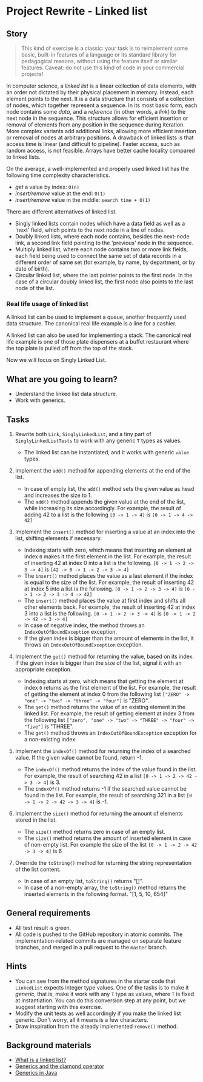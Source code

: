 # Project Rewrite - Linked list

## Story

> This kind of exercise is a classic: your task is to reimplement some basic,
> built-in features of a language or its standard library for pedagogical
> reasons, without using the feature itself or similar features.
> Caveat: do not use this kind of code in your commercial projects!

In computer science, a _linked list_ is a linear collection of data elements, with an order not dictated by their physical placement in memory. Instead, each element points to the next. It is a data structure that consists of a collection of nodes, which together represent a sequence. In its most basic form, each node contains some _data_, and a _reference_ (in other words, a _link_) to the next node in the sequence. This structure allows for efficient insertion or removal of elements from any position in the sequence during iteration. More complex variants add additional links, allowing more efficient insertion or removal of nodes at arbitrary positions. A drawback of linked lists is that access time is linear (and difficult to pipeline). Faster access, such as random access, is not feasible. Arrays have better cache locality compared to linked lists.

On the average, a well-implemented and properly used linked list has the following time complexity characteristics.

- _get_ a value by index: `O(n)`
- _insert/remove_ value at the end: `O(1)`
- _insert/remove_ value in the middle: `search time + O(1)`

There are different alternatives of linked list.

- Singly linked lists contain nodes which have a data field as well as a 'next' field, which points to the next node in a line of nodes.
- Doubly linked lists, where each node contains, besides the next-node link, a second link field pointing to the 'previous' node in the sequence.
- Multiply linked list, where each node contains two or more link fields, each field being used to connect the same set of data records in a different order of same set (for example, by name, by department, or by date of birth).
- Circular linked list, where the last pointer points to the first node. In the case of a circular doubly linked list, the first node also points to the last node of the list.

### Real life usage of linked list

A linked list can be used to implement a queue, another frequently used data structure. The canonical real life example is a line for a cashier.

A linked list can also be used for implementing a stack. The canonical real life example is one of those plate dispensers at a buffet restaurant where the top plate is pulled off from the top of the stack.

Now we will focus on Singly Linked List.

## What are you going to learn?

- Understand the linked list data structure.
- Work with generics.

## Tasks

1. Rewrite both `Link`, `SinglyLinkedList`, and a tiny part of `SinglyLinkedListTests` to work with any generic `T` types as values.
    - The linked list can be instantiated, and it works with generic `value` types.

2. Implement the `add()` method for appending elements at the end of the list.
    - In case of empty list, the `add()` method sets the given value as head and increases the size to 1.
    - The `add()` method appends the given value at the end of the list, while increasing its size accordingly. For example, the result of adding 42 to a list is the following `[0 -> 1 -> 4]` is `[0 -> 1 -> 4 -> 42]`

3. Implement the `insert()` method for inserting a value at an index into the list, shifting elements if necessary.
    - Indexing starts with zero, which means that inserting an element at index `0` makes it the first element in the list.
For example, the result of inserting 42 at index 0 into a list is the following.
`[0 -> 1 -> 2 -> 3 -> 4]` is
`[42 -> 0 -> 1 -> 2 -> 3 -> 4]`
    - The `insert()` method places the value as a last element if the index is equal to the size of the list.
For example, the result of inserting 42 at index 5 into a list is the following.
`[0 -> 1 -> 2 -> 3 -> 4]` is
`[0 -> 1 -> 2 -> 3 -> 4 -> 42]`
    - The `insert()` method places the value at first index and shifts all other elements back.
For example, the result of inserting 42 at index 3 into a list is the following.
`[0 -> 1 -> 2 -> 3 -> 4]` is
`[0 -> 1 -> 2 -> 42 -> 3 -> 4]`
    - In case of negative index, the method throws an `IndexOutOfBoundException` exception.
    - If the given index is bigger than the amount of elements in the list, it throws an `IndexOutOfBoundException` exception.

4. Implement the `get()` method for returning the value, based on its index. If the given index is bigger than the size of the list, signal it with an appropriate exception.
    - Indexing starts at zero, which means that getting the element at index `0` returns as the first element of the list.
For example, the result of getting the element at index 0 from the following list
`["ZERO" -> "one" -> "two" -> "three" -> "four"]` is "ZERO".
    - The `get()` method returns the value of an existing element in the linked list.
For example, the result of getting element at index 3 from the following list
`["zero", "one" -> "two" -> "THREE" -> "four" -> "five"]` is "THREE".
    - The `get()` method throws an `IndexOutOfBoundException` exception for a non-existing index.

5. Implement the `indexOf()` method for returning the index of a searched value.
If the given value cannot be found, return -1.
    - The `indexOf()` method returns the index of the value found in the list.
For example, the result of searching 42 in a list
`[0 -> 1 -> 2 -> 42 -> 3 -> 4]` is 3.
    - The `indexOf()` method returns -1 if the searched value cannot be found in the list.
For example, the result of searching 321 in a list
`[0 -> 1 -> 2 -> 42 -> 3 -> 4]` is -1.

6. Implement the `size()` method for returning the amount of elements stored in the list.
    - The `size()` method returns zero in case of an empty list.
    - The `size()` method returns the amount of inserted element in case of non-empty list.
For example the size of the list `[0 -> 1 -> 2 -> 42 -> 3 -> 4]` is 6

7. Override the `toString()` method for returning the string representation of the list content.
    - In case of an empty list, `toString()` returns "[]".
    - In case of a non-empty array, the `toString()` method returns the inserted elements in the following format. "[1, 5, 10, 654]"

## General requirements

- All test result is green.
- All code is pushed to the GitHub repository in atomic commits. The implementation-related commits are managed on separate feature branches, and merged in a pull request to the `master` branch.

## Hints

- You can see from the method signatures in the starter code that `LinkedList` expects integer type values. One of the tasks is to
  make it _generic_, that is, make it work with any `T` type as values, where `T` is fixed at instantiation. You can do this conversion step at any point, but we suggest starting with this exercise.
- Modify the unit tests as well accordingly if you make the linked list generic. Don't worry, all it means is a few characters.
- Draw inspiration from the already implemented `remove()` method.

## Background materials

- <i class="far fa-exclamation"></i> [What is a linked list?](https://en.wikipedia.org/wiki/Linked_list)
- <i class="far fa-exclamation"></i> [Generics and the diamond operator](project/curriculum/materials/competencies/java-data-structures/java-generics.md.html)
- <i class="far fa-exclamation"></i> [Generics in Java](https://www.geeksforgeeks.org/generics-in-java/)

